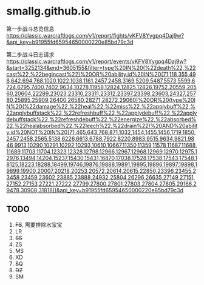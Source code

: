 # smallg.github.io
第一步战斗总览信息
https://classic.warcraftlogs.com/v1/report/fights/vKFV8Yygpq4Daj9w?&api_key=b91955fd65954650000220e85bd79c3d

第二步战斗日志请求
https://classic.warcraftlogs.com/v1/report/events/vKFV8Yygpq4Daj9w?&start=3252134&end=3605155&filter=type%20IN%20(%22death%22,%22cast%22,%22begincast%22)%20OR%20ability.id%20IN%20(71,118,355,498,642,694,768,1020,1022,1038,1161,2457,2458,3169,5209,5487,5573,5599,6724,6795,7400,7402,9634,10278,11958,12824,12825,12826,19752,20559,20560,20604,22289,23023,23310,23311,23312,23397,23398,23603,24327,25780,25895,25909,26400,26580,28271,28272,29060)%20OR%20(type%20IN%20(%22damage%22,%22heal%22,%22miss%22,%22applybuff%22,%22applybuffstack%22,%22refreshbuff%22,%22applydebuff%22,%22applydebuffstack%22,%22refreshdebuff%22,%22energize%22,%22absorbed%22,%22healabsorbed%22,%22leech%22,%22drain%22)%20AND%20ability.id%20NOT%20IN%20(71,465,643,768,871,1032,1454,1455,1456,1719,1850,2457,2458,2565,5138,6226,6613,6788,7922,8220,8983,9515,9634,9821,9846,9913,10290,10291,10292,10293,10610,10667,11350,11359,11578,11687,11688,11689,11703,11704,12323,12328,12798,12966,12967,12968,12969,12970,12975,12976,13494,14204,15237,15430,15431,16870,17038,17528,17538,17543,17548,18125,18223,18288,18499,19746,19876,19888,19891,19895,19896,19897,19898,19899,19900,20007,20218,20253,20572,20614,20615,22850,23396,23455,23458,23459,23602,23885,23888,24932,25804,26296,26635,27149,27151,27152,27153,27221,27222,27799,27800,27801,27803,27804,27805,29166,29478,30908,31818))&api_key=b91955fd65954650000220e85bd79c3d


## TODO

1. ~~FS~~, 需要排除水宝宝
2. LR
3. ~~SS~~
4. ZS
5. MS
6. XD
7. ~~SQ~~
8. ~~DZ~~
9. SM
